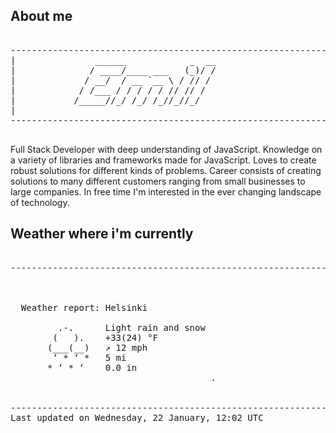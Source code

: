 ## About me

<pre>

--------------------------------------------------------------------------------------
|			    ______            _  __
|			   / ____/____ ___   (_)/ /
|			  / __/  / __ `__ \ / // / 
|			 / /___ / / / / / // // /  
|			/_____//_/ /_/ /_//_//_/   
|                           
--------------------------------------------------------------------------------------

</pre>

Full Stack Developer with deep understanding of JavaScript. Knowledge on a variety of libraries and frameworks made for JavaScript. Loves to create robust solutions for different kinds of problems. Career consists of creating solutions to many different customers ranging from small businesses to large companies. In free time I'm interested in the ever changing landscape of technology. 



## Weather where i'm currently  

<pre>

--------------------------------------------------------------------------------------


 
  Weather report: Helsinki  
    
         .-.      Light rain and snow  
        (   ).    +33(24) °F  
       (___(__)   ↗ 12 mph  
        ‘ * ‘ *   5 mi  
       * ‘ * ‘    0.0 in  
                                      .


--------------------------------------------------------------------------------------
Last updated on Wednesday, 22 January, 12:02 UTC
</pre>
